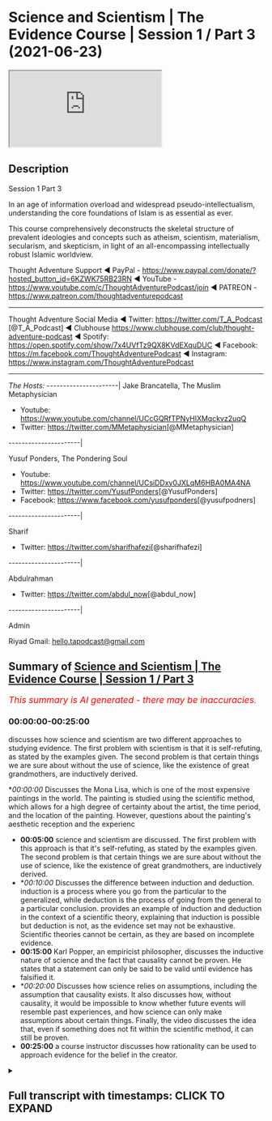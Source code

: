 # Science and Scientism | The Evidence Course | Session 1 / Part 3 (2021-06-23)

<iframe loading='lazy' allow='autoplay' src='https://www.youtube.com/embed/twjPt1cOHKE'></iframe>

## Description

Session 1 Part 3

In an age of information overload and widespread pseudo-intellectualism, understanding the core foundations of Islam is as essential as ever. 

This course comprehensively deconstructs the skeletal structure of prevalent ideologies and concepts such as atheism, scientism, materialism, secularism, and skepticism, in light of an all-encompassing intellectually robust Islamic worldview.

Thought Adventure Support
◄ PayPal - https://www.paypal.com/donate/?hosted_button_id=6KZWK75RB23RN 
◄ YouTube - https://www.youtube.com/c/ThoughtAdventurePodcast/join
◄ PATREON - https://www.patreon.com/thoughtadventurepodcast
____________________________________________________________________

Thought Adventure Social Media
◄ Twitter: https://twitter.com/T_A_Podcast​​ [@T_A_Podcast]
◄ Clubhouse https://www.clubhouse.com/club/thought-adventure-podcast
◄ Spotify: https://open.spotify.com/show/7x4UVfTz9QX8KVdEXquDUC
◄ Facebook: https://m.facebook.com/ThoughtAdventurePodcast
◄ Instagram: https://www.instagram.com/ThoughtAdventurePodcast​

----------------------------------------------------------------

*The Hosts:*
----------------------|
Jake Brancatella, The Muslim Metaphysician

- Youtube: https://www.youtube.com/channel/UCcGQRfTPNyHlXMqckvz2uqQ
- Twitter:  https://twitter.com/MMetaphysician​​ [@MMetaphysician]

----------------------|

Yusuf Ponders, The Pondering Soul

- Youtube: https://www.youtube.com/channel/UCsiDDxy0JXLqM6HBA0MA4NA
- Twitter: https://twitter.com/YusufPonders​​ [@YusufPonders]
- Facebook: https://www.facebook.com/yusufponders​ [@yusufpodners]

----------------------|

Sharif

- Twitter: https://twitter.com/sharifhafezi​​ [@sharifhafezi]

----------------------|

Abdulrahman

- Twitter: https://twitter.com/abdul_now​ [@abdul_now]

----------------------|

Admin

Riyad 
Gmail: hello.tapodcast@gmail.com

## Summary of [Science and Scientism | The Evidence Course | Session 1 / Part 3](https://www.youtube.com/watch?v=twjPt1cOHKE)


*<span style="color:red; font-size:125%">This summary is AI generated - there may be inaccuracies</span>. [](/)*

### <a onclick="modifyYTiframeseektime('0')">00:00:00-00:25:00</a>

 discusses how science and scientism are two different approaches to studying evidence. The first problem with scientism is that it is self-refuting, as stated by the examples given. The second problem is that certain things we are sure about without the use of science, like the existence of great grandmothers, are inductively derived.

**<a onclick="modifyYTiframeseektime('0')">00:00:00</a>* Discusses the Mona Lisa, which is one of the most expensive paintings in the world. The painting is studied using the scientific method, which allows for a high degree of certainty about the artist, the time period, and the location of the painting. However, questions about the painting's aesthetic reception and the experienc
* **<a onclick="modifyYTiframeseektime('300')">00:05:00</a>**  science and scientism are discussed. The first problem with this approach is that it's self-refuting, as stated by the examples given. The second problem is that certain things we are sure about without the use of science, like the existence of great grandmothers, are inductively derived.
* **<a onclick="modifyYTiframeseektime('600')">00:10:00</a>* Discusses the difference between induction and deduction. induction is a process where you go from the particular to the generalized, while deduction is the process of going from the general to a particular conclusion.  provides an example of induction and deduction in the context of a scientific theory, explaining that induction is possible but deduction is not, as the evidence set may not be exhaustive. Scientific theories cannot be certain, as they are based on incomplete evidence.
* **<a onclick="modifyYTiframeseektime('900')">00:15:00</a>** Karl Popper, an empiricist philosopher, discusses the inductive nature of science and the fact that causality cannot be proven. He states that a statement can only be said to be valid until evidence has falsified it.
* **<a onclick="modifyYTiframeseektime('1200')">00:20:00</a>* Discusses how science relies on assumptions, including the assumption that causality exists. It also discusses how, without causality, it would be impossible to know whether future events will resemble past experiences, and how science can only make assumptions about certain things. Finally, the video discusses the idea that, even if something does not fit within the scientific method, it can still be proven.
* **<a onclick="modifyYTiframeseektime('1500')">00:25:00</a>**  a course instructor discusses how rationality can be used to approach evidence for the belief in the creator.

<details><summary><h2>Full transcript with timestamps: CLICK TO EXPAND</h2></summary>

<a onclick="modifyYTiframeseektime('15')">0:00:15</a> have a think about the famous painting  
<a onclick="modifyYTiframeseektime('17')">0:00:17</a> called mona lisa  
<a onclick="modifyYTiframeseektime('18')">0:00:18</a> and it's known throughout the world it's  
<a onclick="modifyYTiframeseektime('20')">0:00:20</a> one of the most if not the  
<a onclick="modifyYTiframeseektime('22')">0:00:22</a> most expensive painting in the world  
<a onclick="modifyYTiframeseektime('25')">0:00:25</a> now let's approach our understanding of  
<a onclick="modifyYTiframeseektime('28')">0:00:28</a> this painting of the mona lisa  
<a onclick="modifyYTiframeseektime('30')">0:00:30</a> through using the scientific method what  
<a onclick="modifyYTiframeseektime('34')">0:00:34</a> conclusions are we going to come to  
<a onclick="modifyYTiframeseektime('35')">0:00:35</a> using the scientific method well as we  
<a onclick="modifyYTiframeseektime('38')">0:00:38</a> mentioned the scientific method  
<a onclick="modifyYTiframeseektime('40')">0:00:40</a> is really good at understanding the  
<a onclick="modifyYTiframeseektime('42')">0:00:42</a> observable detestable and the repeatable  
<a onclick="modifyYTiframeseektime('45')">0:00:45</a> so we can work out maybe what type of  
<a onclick="modifyYTiframeseektime('48')">0:00:48</a> colors were used  
<a onclick="modifyYTiframeseektime('49')">0:00:49</a> what was the composition of the paints  
<a onclick="modifyYTiframeseektime('51')">0:00:51</a> what was the composition of the material  
<a onclick="modifyYTiframeseektime('53')">0:00:53</a> that was used for the canvas  
<a onclick="modifyYTiframeseektime('55')">0:00:55</a> or even the frame these are things  
<a onclick="modifyYTiframeseektime('57')">0:00:57</a> within our direct  
<a onclick="modifyYTiframeseektime('59')">0:00:59</a> observation within the experimental  
<a onclick="modifyYTiframeseektime('61')">0:01:01</a> field  
<a onclick="modifyYTiframeseektime('62')">0:01:02</a> but we have to ask ourselves the  
<a onclick="modifyYTiframeseektime('64')">0:01:04</a> question what's outside  
<a onclick="modifyYTiframeseektime('66')">0:01:06</a> of the scientific method what's outside  
<a onclick="modifyYTiframeseektime('68')">0:01:08</a> of the experimental field  
<a onclick="modifyYTiframeseektime('70')">0:01:10</a> and therefore the empirical approach the  
<a onclick="modifyYTiframeseektime('73')">0:01:13</a> obvious question  
<a onclick="modifyYTiframeseektime('75')">0:01:15</a> is the painter science although  
<a onclick="modifyYTiframeseektime('78')">0:01:18</a> incredibly useful  
<a onclick="modifyYTiframeseektime('80')">0:01:20</a> when it comes to those things which are  
<a onclick="modifyYTiframeseektime('81')">0:01:21</a> directly sensible and testable and  
<a onclick="modifyYTiframeseektime('83')">0:01:23</a> repeatable  
<a onclick="modifyYTiframeseektime('85')">0:01:25</a> cannot be used to determine matters  
<a onclick="modifyYTiframeseektime('87')">0:01:27</a> which are outside of its scope  
<a onclick="modifyYTiframeseektime('90')">0:01:30</a> and the directly observable and the  
<a onclick="modifyYTiframeseektime('92')">0:01:32</a> directly sensible  
<a onclick="modifyYTiframeseektime('94')">0:01:34</a> does that mean that because we can't  
<a onclick="modifyYTiframeseektime('96')">0:01:36</a> prove it for a scientific approach  
<a onclick="modifyYTiframeseektime('99')">0:01:39</a> that the painter does not exist  
<a onclick="modifyYTiframeseektime('102')">0:01:42</a> obviously the painter exists in fact we  
<a onclick="modifyYTiframeseektime('104')">0:01:44</a> know  
<a onclick="modifyYTiframeseektime('105')">0:01:45</a> who that painter is of the mona lisa  
<a onclick="modifyYTiframeseektime('107')">0:01:47</a> it's leonardo da vinci  
<a onclick="modifyYTiframeseektime('109')">0:01:49</a> at the beginning of the 16th century in  
<a onclick="modifyYTiframeseektime('111')">0:01:51</a> fact  
<a onclick="modifyYTiframeseektime('112')">0:01:52</a> all of this we know with a high degree  
<a onclick="modifyYTiframeseektime('115')">0:01:55</a> of certainty i  
<a onclick="modifyYTiframeseektime('116')">0:01:56</a> who the person was and roughly or quite  
<a onclick="modifyYTiframeseektime('119')">0:01:59</a> you know confidently  
<a onclick="modifyYTiframeseektime('120')">0:02:00</a> when it was which period of time at  
<a onclick="modifyYTiframeseektime('123')">0:02:03</a> least which century it took place  
<a onclick="modifyYTiframeseektime('125')">0:02:05</a> and all of these answers that we can  
<a onclick="modifyYTiframeseektime('127')">0:02:07</a> understand with a high degree of  
<a onclick="modifyYTiframeseektime('129')">0:02:09</a> certainty  
<a onclick="modifyYTiframeseektime('130')">0:02:10</a> comes outside of experimentation and the  
<a onclick="modifyYTiframeseektime('132')">0:02:12</a> scientific method  
<a onclick="modifyYTiframeseektime('135')">0:02:15</a> similarly when we look at the painting  
<a onclick="modifyYTiframeseektime('138')">0:02:18</a> and maybe some people might say it's  
<a onclick="modifyYTiframeseektime('139')">0:02:19</a> beautiful  
<a onclick="modifyYTiframeseektime('140')">0:02:20</a> exquisite other people might say oh it's  
<a onclick="modifyYTiframeseektime('142')">0:02:22</a> ugly i  
<a onclick="modifyYTiframeseektime('143')">0:02:23</a> what is our aesthetic reception for this  
<a onclick="modifyYTiframeseektime('146')">0:02:26</a> particular painting  
<a onclick="modifyYTiframeseektime('148')">0:02:28</a> does it move us to emotion and what type  
<a onclick="modifyYTiframeseektime('151')">0:02:31</a> of emotion  
<a onclick="modifyYTiframeseektime('152')">0:02:32</a> these questions again are outside of  
<a onclick="modifyYTiframeseektime('156')">0:02:36</a> science yeah it doesn't mean that we  
<a onclick="modifyYTiframeseektime('158')">0:02:38</a> don't have  
<a onclick="modifyYTiframeseektime('159')">0:02:39</a> emotions that we don't have an  
<a onclick="modifyYTiframeseektime('161')">0:02:41</a> appreciation of what we think is  
<a onclick="modifyYTiframeseektime('162')">0:02:42</a> beautiful or what we think is  
<a onclick="modifyYTiframeseektime('164')">0:02:44</a> ugly and that's you know and some people  
<a onclick="modifyYTiframeseektime('167')">0:02:47</a> might say well  
<a onclick="modifyYTiframeseektime('168')">0:02:48</a> maybe we can through science maybe we  
<a onclick="modifyYTiframeseektime('171')">0:02:51</a> can  
<a onclick="modifyYTiframeseektime('172')">0:02:52</a> you know look at a brain scan and look  
<a onclick="modifyYTiframeseektime('174')">0:02:54</a> at regions of the brain that are being  
<a onclick="modifyYTiframeseektime('175')">0:02:55</a> highlighted  
<a onclick="modifyYTiframeseektime('176')">0:02:56</a> but just simply highlighting regions of  
<a onclick="modifyYTiframeseektime('179')">0:02:59</a> the brain  
<a onclick="modifyYTiframeseektime('180')">0:03:00</a> doesn't say what type of emotions all  
<a onclick="modifyYTiframeseektime('183')">0:03:03</a> more importantly the experience of that  
<a onclick="modifyYTiframeseektime('186')">0:03:06</a> emotions  
<a onclick="modifyYTiframeseektime('187')">0:03:07</a> because the experience of emotions is  
<a onclick="modifyYTiframeseektime('189')">0:03:09</a> very personal  
<a onclick="modifyYTiframeseektime('190')">0:03:10</a> to each individual and this comes to  
<a onclick="modifyYTiframeseektime('192')">0:03:12</a> another question  
<a onclick="modifyYTiframeseektime('194')">0:03:14</a> with regards to consciousness how do you  
<a onclick="modifyYTiframeseektime('196')">0:03:16</a> know  
<a onclick="modifyYTiframeseektime('197')">0:03:17</a> that i am a conscious being do you know  
<a onclick="modifyYTiframeseektime('200')">0:03:20</a> it  
<a onclick="modifyYTiframeseektime('201')">0:03:21</a> by simply studying the science of my  
<a onclick="modifyYTiframeseektime('203')">0:03:23</a> brain activity  
<a onclick="modifyYTiframeseektime('205')">0:03:25</a> if you haven't studied my brain activity  
<a onclick="modifyYTiframeseektime('207')">0:03:27</a> does that mean  
<a onclick="modifyYTiframeseektime('208')">0:03:28</a> that you are unsure whether i'm a  
<a onclick="modifyYTiframeseektime('210')">0:03:30</a> conscious being or not  
<a onclick="modifyYTiframeseektime('213')">0:03:33</a> in fact some people might say okay not  
<a onclick="modifyYTiframeseektime('214')">0:03:34</a> only can we do brain scans  
<a onclick="modifyYTiframeseektime('217')">0:03:37</a> but also we can look at action  
<a onclick="modifyYTiframeseektime('218')">0:03:38</a> potentials of neurons these are  
<a onclick="modifyYTiframeseektime('220')">0:03:40</a> electrical signals that travel across  
<a onclick="modifyYTiframeseektime('222')">0:03:42</a> the neurons of the brain  
<a onclick="modifyYTiframeseektime('224')">0:03:44</a> or that we can you know understand  
<a onclick="modifyYTiframeseektime('228')">0:03:48</a> and test what type of chemicals are  
<a onclick="modifyYTiframeseektime('230')">0:03:50</a> being released at the presynaptic neuro  
<a onclick="modifyYTiframeseektime('232')">0:03:52</a> known as trans neurotransmitters  
<a onclick="modifyYTiframeseektime('236')">0:03:56</a> yet none of this explains what it means  
<a onclick="modifyYTiframeseektime('238')">0:03:58</a> to be me  
<a onclick="modifyYTiframeseektime('240')">0:04:00</a> what it means to experience something  
<a onclick="modifyYTiframeseektime('242')">0:04:02</a> whether that's a painting  
<a onclick="modifyYTiframeseektime('244')">0:04:04</a> whether that's poetry or something else  
<a onclick="modifyYTiframeseektime('247')">0:04:07</a> i  
<a onclick="modifyYTiframeseektime('247')">0:04:07</a> what it feels to be consciously aware  
<a onclick="modifyYTiframeseektime('251')">0:04:11</a> many scientists and philosophers are  
<a onclick="modifyYTiframeseektime('254')">0:04:14</a> aware of this problem of consciousness  
<a onclick="modifyYTiframeseektime('256')">0:04:16</a> even just how to define what the term  
<a onclick="modifyYTiframeseektime('259')">0:04:19</a> consciousness is  
<a onclick="modifyYTiframeseektime('260')">0:04:20</a> from a purely materialistic explanation  
<a onclick="modifyYTiframeseektime('263')">0:04:23</a> this is why they call it  
<a onclick="modifyYTiframeseektime('264')">0:04:24</a> the hard problem of science  
<a onclick="modifyYTiframeseektime('266')">0:04:26</a> consciousness being the hard problem of  
<a onclick="modifyYTiframeseektime('268')">0:04:28</a> science  
<a onclick="modifyYTiframeseektime('269')">0:04:29</a> and some might say well you know in the  
<a onclick="modifyYTiframeseektime('271')">0:04:31</a> future  
<a onclick="modifyYTiframeseektime('272')">0:04:32</a> we will work it out we will be able to  
<a onclick="modifyYTiframeseektime('274')">0:04:34</a> define  
<a onclick="modifyYTiframeseektime('276')">0:04:36</a> through the use of empiricism and  
<a onclick="modifyYTiframeseektime('278')">0:04:38</a> science that consciousness exists  
<a onclick="modifyYTiframeseektime('282')">0:04:42</a> that will be able to determine that a  
<a onclick="modifyYTiframeseektime('284')">0:04:44</a> person is conscious  
<a onclick="modifyYTiframeseektime('285')">0:04:45</a> or not you know in terms of and what it  
<a onclick="modifyYTiframeseektime('288')">0:04:48</a> means to be conscious for that  
<a onclick="modifyYTiframeseektime('289')">0:04:49</a> individual  
<a onclick="modifyYTiframeseektime('291')">0:04:51</a> but even if they say in the future we'll  
<a onclick="modifyYTiframeseektime('293')">0:04:53</a> be able to determine this  
<a onclick="modifyYTiframeseektime('295')">0:04:55</a> it doesn't deny the fact that we can be  
<a onclick="modifyYTiframeseektime('298')">0:04:58</a> sure to now and understand and  
<a onclick="modifyYTiframeseektime('300')">0:05:00</a> comprehend now  
<a onclick="modifyYTiframeseektime('301')">0:05:01</a> that a person is conscious or not  
<a onclick="modifyYTiframeseektime('303')">0:05:03</a> hopefully you're still conscious  
<a onclick="modifyYTiframeseektime('305')">0:05:05</a> uh watching these videos so  
<a onclick="modifyYTiframeseektime('309')">0:05:09</a> whether we look at the painting example  
<a onclick="modifyYTiframeseektime('311')">0:05:11</a> whether we look at the consciousness  
<a onclick="modifyYTiframeseektime('313')">0:05:13</a> example  
<a onclick="modifyYTiframeseektime('314')">0:05:14</a> these are two relatively simple examples  
<a onclick="modifyYTiframeseektime('317')">0:05:17</a> that demonstrated the limited  
<a onclick="modifyYTiframeseektime('318')">0:05:18</a> applicability of science  
<a onclick="modifyYTiframeseektime('321')">0:05:21</a> that is not to say that science isn't a  
<a onclick="modifyYTiframeseektime('323')">0:05:23</a> useful tool  
<a onclick="modifyYTiframeseektime('324')">0:05:24</a> and like i said you know it's been very  
<a onclick="modifyYTiframeseektime('326')">0:05:26</a> useful it's helped us develop medicine  
<a onclick="modifyYTiframeseektime('329')">0:05:29</a> surgery space travel telecommunications  
<a onclick="modifyYTiframeseektime('332')">0:05:32</a> but rather and also it was utilized by  
<a onclick="modifyYTiframeseektime('335')">0:05:35</a> the muslims of the past as well  
<a onclick="modifyYTiframeseektime('336')">0:05:36</a> famous muslim scientists including  
<a onclick="modifyYTiframeseektime('339')">0:05:39</a> people who say  
<a onclick="modifyYTiframeseektime('340')">0:05:40</a> that ibn haitham the famous muslim  
<a onclick="modifyYTiframeseektime('342')">0:05:42</a> scientists of the past  
<a onclick="modifyYTiframeseektime('344')">0:05:44</a> helped create in part or help formulate  
<a onclick="modifyYTiframeseektime('347')">0:05:47</a> in part the scientific method but the  
<a onclick="modifyYTiframeseektime('350')">0:05:50</a> problem  
<a onclick="modifyYTiframeseektime('351')">0:05:51</a> now is not the fact that people are  
<a onclick="modifyYTiframeseektime('353')">0:05:53</a> using science  
<a onclick="modifyYTiframeseektime('354')">0:05:54</a> it's the fact that they approach all  
<a onclick="modifyYTiframeseektime('357')">0:05:57</a> questions with the use of science  
<a onclick="modifyYTiframeseektime('359')">0:05:59</a> and claim that anything that's not  
<a onclick="modifyYTiframeseektime('361')">0:06:01</a> scientific  
<a onclick="modifyYTiframeseektime('363')">0:06:03</a> and empirically verifiable is therefore  
<a onclick="modifyYTiframeseektime('366')">0:06:06</a> unprovable untestable or  
<a onclick="modifyYTiframeseektime('370')">0:06:10</a> doesn't exist and this is what we call  
<a onclick="modifyYTiframeseektime('373')">0:06:13</a> scientism  
<a onclick="modifyYTiframeseektime('375')">0:06:15</a> in one definition it's described as  
<a onclick="modifyYTiframeseektime('378')">0:06:18</a> totalizing the view of science  
<a onclick="modifyYTiframeseektime('380')">0:06:20</a> as if it were capable of describing all  
<a onclick="modifyYTiframeseektime('382')">0:06:22</a> reality  
<a onclick="modifyYTiframeseektime('383')">0:06:23</a> and knowledge or as if it were the only  
<a onclick="modifyYTiframeseektime('386')">0:06:26</a> true way  
<a onclick="modifyYTiframeseektime('387')">0:06:27</a> to acquire knowledge about reality and  
<a onclick="modifyYTiframeseektime('389')">0:06:29</a> the nature of things  
<a onclick="modifyYTiframeseektime('391')">0:06:31</a> so statements like science is the only  
<a onclick="modifyYTiframeseektime('393')">0:06:33</a> way to know truth  
<a onclick="modifyYTiframeseektime('395')">0:06:35</a> or science will answer all questions  
<a onclick="modifyYTiframeseektime('398')">0:06:38</a> these statements  
<a onclick="modifyYTiframeseektime('399')">0:06:39</a> are actually non-scientific statements  
<a onclick="modifyYTiframeseektime('403')">0:06:43</a> i want you to follow this point when a  
<a onclick="modifyYTiframeseektime('405')">0:06:45</a> person turns around and says  
<a onclick="modifyYTiframeseektime('407')">0:06:47</a> all answers or all ideas are derived  
<a onclick="modifyYTiframeseektime('410')">0:06:50</a> from science all science will answer all  
<a onclick="modifyYTiframeseektime('412')">0:06:52</a> questions  
<a onclick="modifyYTiframeseektime('413')">0:06:53</a> is that a testifiable scientific  
<a onclick="modifyYTiframeseektime('417')">0:06:57</a> you know statement so are they using  
<a onclick="modifyYTiframeseektime('419')">0:06:59</a> science to justify science  
<a onclick="modifyYTiframeseektime('421')">0:07:01</a> if they are then it's a circular  
<a onclick="modifyYTiframeseektime('423')">0:07:03</a> argument what we term tautology  
<a onclick="modifyYTiframeseektime('426')">0:07:06</a> so these are non-scientific statements  
<a onclick="modifyYTiframeseektime('429')">0:07:09</a> they are better known as  
<a onclick="modifyYTiframeseektime('430')">0:07:10</a> metaphysical statements statements that  
<a onclick="modifyYTiframeseektime('433')">0:07:13</a> are accepted or assumed  
<a onclick="modifyYTiframeseektime('435')">0:07:15</a> to be true so in essence  
<a onclick="modifyYTiframeseektime('438')">0:07:18</a> when a person says that only science can  
<a onclick="modifyYTiframeseektime('441')">0:07:21</a> answer all questions  
<a onclick="modifyYTiframeseektime('443')">0:07:23</a> that's actually a self-refuting argument  
<a onclick="modifyYTiframeseektime('446')">0:07:26</a> yeah and that's the first problem with  
<a onclick="modifyYTiframeseektime('448')">0:07:28</a> this approach with  
<a onclick="modifyYTiframeseektime('448')">0:07:28</a> scientism the second problem as we've  
<a onclick="modifyYTiframeseektime('451')">0:07:31</a> described in the examples above  
<a onclick="modifyYTiframeseektime('454')">0:07:34</a> is that we know certain things and and  
<a onclick="modifyYTiframeseektime('457')">0:07:37</a> are very sure about these things  
<a onclick="modifyYTiframeseektime('459')">0:07:39</a> but without the scientific method like  
<a onclick="modifyYTiframeseektime('462')">0:07:42</a> for example  
<a onclick="modifyYTiframeseektime('463')">0:07:43</a> you know if i was to ask the question do  
<a onclick="modifyYTiframeseektime('465')">0:07:45</a> you believe that your great  
<a onclick="modifyYTiframeseektime('467')">0:07:47</a> great great great great great great  
<a onclick="modifyYTiframeseektime('470')">0:07:50</a> grandmother  
<a onclick="modifyYTiframeseektime('471')">0:07:51</a> existed everybody will say yes  
<a onclick="modifyYTiframeseektime('474')">0:07:54</a> irrespective of whether we knew who that  
<a onclick="modifyYTiframeseektime('476')">0:07:56</a> great great great great  
<a onclick="modifyYTiframeseektime('478')">0:07:58</a> great grandmother was irrespective if we  
<a onclick="modifyYTiframeseektime('481')">0:08:01</a> had a number of people claiming to be or  
<a onclick="modifyYTiframeseektime('483')">0:08:03</a> potentially could be our great great  
<a onclick="modifyYTiframeseektime('485')">0:08:05</a> great great grandmother  
<a onclick="modifyYTiframeseektime('487')">0:08:07</a> irrespective whether we even you know  
<a onclick="modifyYTiframeseektime('489')">0:08:09</a> have a grave to test  
<a onclick="modifyYTiframeseektime('490')">0:08:10</a> the dna in order to determine this so  
<a onclick="modifyYTiframeseektime('493')">0:08:13</a> irrespective of any scientific arguments  
<a onclick="modifyYTiframeseektime('495')">0:08:15</a> to justify this  
<a onclick="modifyYTiframeseektime('496')">0:08:16</a> great great great great great  
<a onclick="modifyYTiframeseektime('498')">0:08:18</a> grandmother existence  
<a onclick="modifyYTiframeseektime('500')">0:08:20</a> we know we had one so again it proves  
<a onclick="modifyYTiframeseektime('503')">0:08:23</a> this point which is that  
<a onclick="modifyYTiframeseektime('504')">0:08:24</a> there are certain things we are 100 sure  
<a onclick="modifyYTiframeseektime('507')">0:08:27</a> about without the use of science  
<a onclick="modifyYTiframeseektime('511')">0:08:31</a> furthermore the scientific method in the  
<a onclick="modifyYTiframeseektime('513')">0:08:33</a> vast majority of cases  
<a onclick="modifyYTiframeseektime('515')">0:08:35</a> leads to what we term inductive  
<a onclick="modifyYTiframeseektime('517')">0:08:37</a> conclusions  
<a onclick="modifyYTiframeseektime('518')">0:08:38</a> and i think we need to explain what  
<a onclick="modifyYTiframeseektime('520')">0:08:40</a> induction means here  
<a onclick="modifyYTiframeseektime('522')">0:08:42</a> but just before i do i believe it's also  
<a onclick="modifyYTiframeseektime('524')">0:08:44</a> important to explain  
<a onclick="modifyYTiframeseektime('526')">0:08:46</a> and gain a bit more crystal  
<a onclick="modifyYTiframeseektime('527')">0:08:47</a> understanding of what exactly we mean by  
<a onclick="modifyYTiframeseektime('530')">0:08:50</a> the scientific method  
<a onclick="modifyYTiframeseektime('532')">0:08:52</a> now if we cast our minds back to when  
<a onclick="modifyYTiframeseektime('534')">0:08:54</a> we're at school  
<a onclick="modifyYTiframeseektime('535')">0:08:55</a> or maybe those people do science at  
<a onclick="modifyYTiframeseektime('537')">0:08:57</a> university  
<a onclick="modifyYTiframeseektime('539')">0:08:59</a> and we were asked to write up a  
<a onclick="modifyYTiframeseektime('541')">0:09:01</a> scientific experiment  
<a onclick="modifyYTiframeseektime('543')">0:09:03</a> then there was a very specific way in  
<a onclick="modifyYTiframeseektime('546')">0:09:06</a> how this scientific experiment had to be  
<a onclick="modifyYTiframeseektime('548')">0:09:08</a> written up  
<a onclick="modifyYTiframeseektime('549')">0:09:09</a> and this is called the scientific method  
<a onclick="modifyYTiframeseektime('552')">0:09:12</a> and that is  
<a onclick="modifyYTiframeseektime('553')">0:09:13</a> you would have an aim you would have a  
<a onclick="modifyYTiframeseektime('555')">0:09:15</a> method  
<a onclick="modifyYTiframeseektime('556')">0:09:16</a> you would have results and you'd also  
<a onclick="modifyYTiframeseektime('559')">0:09:19</a> have a conclusion  
<a onclick="modifyYTiframeseektime('561')">0:09:21</a> so what was the aim the aim identified  
<a onclick="modifyYTiframeseektime('563')">0:09:23</a> the purpose of the experiment  
<a onclick="modifyYTiframeseektime('566')">0:09:26</a> what you wanted to find out the aim also  
<a onclick="modifyYTiframeseektime('569')">0:09:29</a> may have included a hypothesis  
<a onclick="modifyYTiframeseektime('571')">0:09:31</a> you know what you may see and also the  
<a onclick="modifyYTiframeseektime('574')">0:09:34</a> aim defined for  
<a onclick="modifyYTiframeseektime('576')">0:09:36</a> us what variables we were looking to  
<a onclick="modifyYTiframeseektime('578')">0:09:38</a> test  
<a onclick="modifyYTiframeseektime('579')">0:09:39</a> the method the method was explaining  
<a onclick="modifyYTiframeseektime('582')">0:09:42</a> how we isolated the various variables  
<a onclick="modifyYTiframeseektime('586')">0:09:46</a> and what conditions and causes we  
<a onclick="modifyYTiframeseektime('588')">0:09:48</a> subjected them to  
<a onclick="modifyYTiframeseektime('590')">0:09:50</a> or we observed them in what types of  
<a onclick="modifyYTiframeseektime('592')">0:09:52</a> conditions  
<a onclick="modifyYTiframeseektime('593')">0:09:53</a> the results was the data we obtained  
<a onclick="modifyYTiframeseektime('596')">0:09:56</a> from this experiment  
<a onclick="modifyYTiframeseektime('597')">0:09:57</a> yeah or these observations and the  
<a onclick="modifyYTiframeseektime('600')">0:10:00</a> conclusion  
<a onclick="modifyYTiframeseektime('601')">0:10:01</a> was an understanding of what that  
<a onclick="modifyYTiframeseektime('603')">0:10:03</a> relationship was between our observation  
<a onclick="modifyYTiframeseektime('606')">0:10:06</a> and the results and whether this  
<a onclick="modifyYTiframeseektime('608')">0:10:08</a> confirmed our hypothesis  
<a onclick="modifyYTiframeseektime('611')">0:10:11</a> or denied our hypothesis now it sounds a  
<a onclick="modifyYTiframeseektime('614')">0:10:14</a> bit complicated but let me break it down  
<a onclick="modifyYTiframeseektime('615')">0:10:15</a> even further  
<a onclick="modifyYTiframeseektime('616')">0:10:16</a> imagine if we were to do an experiment  
<a onclick="modifyYTiframeseektime('618')">0:10:18</a> and talk about maybe the boiling point  
<a onclick="modifyYTiframeseektime('620')">0:10:20</a> of water  
<a onclick="modifyYTiframeseektime('620')">0:10:20</a> very simple experiment we all know what  
<a onclick="modifyYTiframeseektime('622')">0:10:22</a> the boiling point of water is but let's  
<a onclick="modifyYTiframeseektime('623')">0:10:23</a> say  
<a onclick="modifyYTiframeseektime('624')">0:10:24</a> we wanted to prove this point so we  
<a onclick="modifyYTiframeseektime('627')">0:10:27</a> would  
<a onclick="modifyYTiframeseektime('627')">0:10:27</a> define you know in our aim that we want  
<a onclick="modifyYTiframeseektime('630')">0:10:30</a> to look at the boiling point of water  
<a onclick="modifyYTiframeseektime('632')">0:10:32</a> we would define in our method the method  
<a onclick="modifyYTiframeseektime('634')">0:10:34</a> of  
<a onclick="modifyYTiframeseektime('635')">0:10:35</a> achieving this so we'd say we'll take  
<a onclick="modifyYTiframeseektime('638')">0:10:38</a> pure water  
<a onclick="modifyYTiframeseektime('639')">0:10:39</a> at room conditions at one atmosphere  
<a onclick="modifyYTiframeseektime('642')">0:10:42</a> we will subject it to heat using maybe a  
<a onclick="modifyYTiframeseektime('645')">0:10:45</a> bunsen burner  
<a onclick="modifyYTiframeseektime('646')">0:10:46</a> and we'll record the temperature with a  
<a onclick="modifyYTiframeseektime('648')">0:10:48</a> thermometer  
<a onclick="modifyYTiframeseektime('649')">0:10:49</a> and then we would record and we would do  
<a onclick="modifyYTiframeseektime('652')">0:10:52</a> this experiment where we  
<a onclick="modifyYTiframeseektime('654')">0:10:54</a> heated the water up and record that it  
<a onclick="modifyYTiframeseektime('657')">0:10:57</a> boiled at 100 degrees celsius  
<a onclick="modifyYTiframeseektime('659')">0:10:59</a> we would then test it and repeat it so  
<a onclick="modifyYTiframeseektime('661')">0:11:01</a> we would repeat this process  
<a onclick="modifyYTiframeseektime('663')">0:11:03</a> in order to get maybe further  
<a onclick="modifyYTiframeseektime('665')">0:11:05</a> confirmations that could have been  
<a onclick="modifyYTiframeseektime('666')">0:11:06</a> a uh you know an  
<a onclick="modifyYTiframeseektime('670')">0:11:10</a> incorrect or an abnormal reading so we  
<a onclick="modifyYTiframeseektime('672')">0:11:12</a> want to test it so we test it again  
<a onclick="modifyYTiframeseektime('674')">0:11:14</a> and maybe after the fifth time we find  
<a onclick="modifyYTiframeseektime('677')">0:11:17</a> that water balls at 100 degrees celsius  
<a onclick="modifyYTiframeseektime('679')">0:11:19</a> we can say okay in our conclusions  
<a onclick="modifyYTiframeseektime('682')">0:11:22</a> we can say that when we subjected water  
<a onclick="modifyYTiframeseektime('686')">0:11:26</a> to heat we found that it boiled at 100  
<a onclick="modifyYTiframeseektime('689')">0:11:29</a> degrees celsius this is our conclusion  
<a onclick="modifyYTiframeseektime('692')">0:11:32</a> now that conclusion  
<a onclick="modifyYTiframeseektime('695')">0:11:35</a> on the issue of water is what we call  
<a onclick="modifyYTiframeseektime('698')">0:11:38</a> an induced conclusion or inductive  
<a onclick="modifyYTiframeseektime('701')">0:11:41</a> process or inductive conclusion  
<a onclick="modifyYTiframeseektime('703')">0:11:43</a> so let us explain what do we mean by  
<a onclick="modifyYTiframeseektime('705')">0:11:45</a> induction and the opposite of that or  
<a onclick="modifyYTiframeseektime('707')">0:11:47</a> the  
<a onclick="modifyYTiframeseektime('708')">0:11:48</a> the other aspect of that is called  
<a onclick="modifyYTiframeseektime('710')">0:11:50</a> deduction  
<a onclick="modifyYTiframeseektime('711')">0:11:51</a> so induction is understood where you go  
<a onclick="modifyYTiframeseektime('714')">0:11:54</a> from the particular  
<a onclick="modifyYTiframeseektime('716')">0:11:56</a> to the generalized give you a very  
<a onclick="modifyYTiframeseektime('719')">0:11:59</a> famous example example that's always  
<a onclick="modifyYTiframeseektime('720')">0:12:00</a> found in all different books  
<a onclick="modifyYTiframeseektime('722')">0:12:02</a> where it talks about induction is the  
<a onclick="modifyYTiframeseektime('724')">0:12:04</a> example of  
<a onclick="modifyYTiframeseektime('725')">0:12:05</a> swans what color of swans  
<a onclick="modifyYTiframeseektime('728')">0:12:08</a> so maybe you go out and you'll see once  
<a onclick="modifyYTiframeseektime('730')">0:12:10</a> one  
<a onclick="modifyYTiframeseektime('731')">0:12:11</a> two swans three swans 999 swans and all  
<a onclick="modifyYTiframeseektime('736')">0:12:16</a> of them  
<a onclick="modifyYTiframeseektime('737')">0:12:17</a> 999 were all white so you took  
<a onclick="modifyYTiframeseektime('740')">0:12:20</a> particular  
<a onclick="modifyYTiframeseektime('741')">0:12:21</a> observations and then you said as your  
<a onclick="modifyYTiframeseektime('744')">0:12:24</a> conclusion  
<a onclick="modifyYTiframeseektime('745')">0:12:25</a> all swans are white so going from the  
<a onclick="modifyYTiframeseektime('748')">0:12:28</a> particular to the generalized  
<a onclick="modifyYTiframeseektime('751')">0:12:31</a> but what about the one thousandths one  
<a onclick="modifyYTiframeseektime('755')">0:12:35</a> yeah maybe you come across later on your  
<a onclick="modifyYTiframeseektime('756')">0:12:36</a> on a you know another swan a thousand  
<a onclick="modifyYTiframeseektime('759')">0:12:39</a> swan  
<a onclick="modifyYTiframeseektime('759')">0:12:39</a> and you find it's black so what you find  
<a onclick="modifyYTiframeseektime('763')">0:12:43</a> with the problem with induction  
<a onclick="modifyYTiframeseektime('765')">0:12:45</a> is that induction when you go from  
<a onclick="modifyYTiframeseektime('766')">0:12:46</a> particular  
<a onclick="modifyYTiframeseektime('768')">0:12:48</a> to to the general there may be some  
<a onclick="modifyYTiframeseektime('771')">0:12:51</a> evidence that you are unaware of there  
<a onclick="modifyYTiframeseektime('773')">0:12:53</a> may be some observation that you've not  
<a onclick="modifyYTiframeseektime('775')">0:12:55</a> come across  
<a onclick="modifyYTiframeseektime('776')">0:12:56</a> which therefore defeats or undermines  
<a onclick="modifyYTiframeseektime('780')">0:13:00</a> the whole of your conclusion  
<a onclick="modifyYTiframeseektime('781')">0:13:01</a> so scientific theories or even when  
<a onclick="modifyYTiframeseektime('785')">0:13:05</a> people turn around and say talk about  
<a onclick="modifyYTiframeseektime('786')">0:13:06</a> scientific facts  
<a onclick="modifyYTiframeseektime('787')">0:13:07</a> are not really facts per se they're not  
<a onclick="modifyYTiframeseektime('790')">0:13:10</a> hundred percent  
<a onclick="modifyYTiframeseektime('791')">0:13:11</a> but rather they are induced they are  
<a onclick="modifyYTiframeseektime('793')">0:13:13</a> things which are  
<a onclick="modifyYTiframeseektime('795')">0:13:15</a> uh you know based upon uh  
<a onclick="modifyYTiframeseektime('799')">0:13:19</a> may be true or valid based upon the  
<a onclick="modifyYTiframeseektime('801')">0:13:21</a> current data set  
<a onclick="modifyYTiframeseektime('802')">0:13:22</a> that you have deduction works the other  
<a onclick="modifyYTiframeseektime('805')">0:13:25</a> way around  
<a onclick="modifyYTiframeseektime('806')">0:13:26</a> deduction is when you go to from the  
<a onclick="modifyYTiframeseektime('807')">0:13:27</a> general and you come to a particular  
<a onclick="modifyYTiframeseektime('809')">0:13:29</a> conclusion  
<a onclick="modifyYTiframeseektime('810')">0:13:30</a> so again the famous example is all men  
<a onclick="modifyYTiframeseektime('813')">0:13:33</a> are mortal  
<a onclick="modifyYTiframeseektime('814')">0:13:34</a> general statement socrates is a man  
<a onclick="modifyYTiframeseektime('818')">0:13:38</a> therefore socrates is mortal so you've  
<a onclick="modifyYTiframeseektime('822')">0:13:42</a> gone from the general  
<a onclick="modifyYTiframeseektime('823')">0:13:43</a> or men immortal to a specific conclusion  
<a onclick="modifyYTiframeseektime('826')">0:13:46</a> socrates is therefore  
<a onclick="modifyYTiframeseektime('827')">0:13:47</a> mortal so this would what we call a  
<a onclick="modifyYTiframeseektime('830')">0:13:50</a> deduction  
<a onclick="modifyYTiframeseektime('832')">0:13:52</a> so with regards to the issue of the  
<a onclick="modifyYTiframeseektime('833')">0:13:53</a> water boiling  
<a onclick="modifyYTiframeseektime('835')">0:13:55</a> how do we know that the water boils at  
<a onclick="modifyYTiframeseektime('837')">0:13:57</a> 100 degrees celsius  
<a onclick="modifyYTiframeseektime('839')">0:13:59</a> as a generalized statement based upon  
<a onclick="modifyYTiframeseektime('842')">0:14:02</a> four observations  
<a onclick="modifyYTiframeseektime('843')">0:14:03</a> even if we you know say a thousand  
<a onclick="modifyYTiframeseektime('846')">0:14:06</a> observations  
<a onclick="modifyYTiframeseektime('847')">0:14:07</a> or a million observations how do we know  
<a onclick="modifyYTiframeseektime('850')">0:14:10</a> the one millionth  
<a onclick="modifyYTiframeseektime('851')">0:14:11</a> and one time when we observe water  
<a onclick="modifyYTiframeseektime('854')">0:14:14</a> actually boils different that's because  
<a onclick="modifyYTiframeseektime('857')">0:14:17</a> whenever we say a statement like all  
<a onclick="modifyYTiframeseektime('859')">0:14:19</a> water balls at 100 degrees celsius  
<a onclick="modifyYTiframeseektime('862')">0:14:22</a> what we're saying is that all water that  
<a onclick="modifyYTiframeseektime('864')">0:14:24</a> existed  
<a onclick="modifyYTiframeseektime('865')">0:14:25</a> that does exist and that will exist  
<a onclick="modifyYTiframeseektime('868')">0:14:28</a> boils 100 degrees celsius  
<a onclick="modifyYTiframeseektime('870')">0:14:30</a> but we can't make that statement and the  
<a onclick="modifyYTiframeseektime('872')">0:14:32</a> reason why we can't make that statement  
<a onclick="modifyYTiframeseektime('873')">0:14:33</a> is because we've not sensed all water  
<a onclick="modifyYTiframeseektime('875')">0:14:35</a> that has existed  
<a onclick="modifyYTiframeseektime('877')">0:14:37</a> that does exist and that will exist in  
<a onclick="modifyYTiframeseektime('880')">0:14:40</a> the future  
<a onclick="modifyYTiframeseektime('882')">0:14:42</a> therefore we've generalized this and  
<a onclick="modifyYTiframeseektime('884')">0:14:44</a> that's where one of the key problems  
<a onclick="modifyYTiframeseektime('886')">0:14:46</a> regardless of  
<a onclick="modifyYTiframeseektime('887')">0:14:47</a> science is that science cannot be or  
<a onclick="modifyYTiframeseektime('889')">0:14:49</a> cannot lead to certainty  
<a onclick="modifyYTiframeseektime('891')">0:14:51</a> by scientific theories unless you've  
<a onclick="modifyYTiframeseektime('893')">0:14:53</a> totally observed  
<a onclick="modifyYTiframeseektime('894')">0:14:54</a> the reality of the particular subject  
<a onclick="modifyYTiframeseektime('897')">0:14:57</a> matter at hand  
<a onclick="modifyYTiframeseektime('898')">0:14:58</a> so even things like the theory of  
<a onclick="modifyYTiframeseektime('900')">0:15:00</a> gravity  
<a onclick="modifyYTiframeseektime('901')">0:15:01</a> the laws of nature known as like for  
<a onclick="modifyYTiframeseektime('904')">0:15:04</a> example the laws of thermodynamics now  
<a onclick="modifyYTiframeseektime('906')">0:15:06</a> they're termed laws  
<a onclick="modifyYTiframeseektime('907')">0:15:07</a> the idea would be that they're set in  
<a onclick="modifyYTiframeseektime('909')">0:15:09</a> stone they cannot change  
<a onclick="modifyYTiframeseektime('911')">0:15:11</a> all of these things are induced  
<a onclick="modifyYTiframeseektime('915')">0:15:15</a> they're true or they're valid but based  
<a onclick="modifyYTiframeseektime('918')">0:15:18</a> upon a limited set of data even if it's  
<a onclick="modifyYTiframeseektime('921')">0:15:21</a> a million evidences or a billion  
<a onclick="modifyYTiframeseektime('923')">0:15:23</a> evidences  
<a onclick="modifyYTiframeseektime('924')">0:15:24</a> so science can never lead to 100 and as  
<a onclick="modifyYTiframeseektime('927')">0:15:27</a> a side point regards to evolution  
<a onclick="modifyYTiframeseektime('929')">0:15:29</a> it's the same thing you find people like  
<a onclick="modifyYTiframeseektime('931')">0:15:31</a> you know atheists richard dawkins others  
<a onclick="modifyYTiframeseektime('934')">0:15:34</a> who say yes evolution is an absolute  
<a onclick="modifyYTiframeseektime('937')">0:15:37</a> fact  
<a onclick="modifyYTiframeseektime('938')">0:15:38</a> it's a scientific fact but really if you  
<a onclick="modifyYTiframeseektime('940')">0:15:40</a> identify  
<a onclick="modifyYTiframeseektime('942')">0:15:42</a> what science is than the philosophy  
<a onclick="modifyYTiframeseektime('943')">0:15:43</a> behind science you realize that science  
<a onclick="modifyYTiframeseektime('946')">0:15:46</a> doesn't deal in facts and  
<a onclick="modifyYTiframeseektime('949')">0:15:49</a> this isn't something that you know isn't  
<a onclick="modifyYTiframeseektime('952')">0:15:52</a> aware from certain people either  
<a onclick="modifyYTiframeseektime('954')">0:15:54</a> philosophers of science  
<a onclick="modifyYTiframeseektime('955')">0:15:55</a> people like bertrand russell carl popper  
<a onclick="modifyYTiframeseektime('958')">0:15:58</a> yeah  
<a onclick="modifyYTiframeseektime('958')">0:15:58</a> and also the famous 18th century  
<a onclick="modifyYTiframeseektime('960')">0:16:00</a> empiricist philosopher known as david  
<a onclick="modifyYTiframeseektime('962')">0:16:02</a> hume  
<a onclick="modifyYTiframeseektime('963')">0:16:03</a> they all understood the the inductive or  
<a onclick="modifyYTiframeseektime('966')">0:16:06</a> the indefinite nature  
<a onclick="modifyYTiframeseektime('967')">0:16:07</a> of science karl popper in fact  
<a onclick="modifyYTiframeseektime('970')">0:16:10</a> he came he was an empiricist and he came  
<a onclick="modifyYTiframeseektime('973')">0:16:13</a> and he looked at this idea  
<a onclick="modifyYTiframeseektime('975')">0:16:15</a> of science not being able to establish  
<a onclick="modifyYTiframeseektime('977')">0:16:17</a> truths and he started to talk about  
<a onclick="modifyYTiframeseektime('979')">0:16:19</a> how actually science should be in the  
<a onclick="modifyYTiframeseektime('981')">0:16:21</a> busi not the not the  
<a onclick="modifyYTiframeseektime('983')">0:16:23</a> business of dealing with truths but  
<a onclick="modifyYTiframeseektime('985')">0:16:25</a> rather the business of  
<a onclick="modifyYTiframeseektime('986')">0:16:26</a> falsifying statements and that's where  
<a onclick="modifyYTiframeseektime('989')">0:16:29</a> he came up with the idea of  
<a onclick="modifyYTiframeseektime('990')">0:16:30</a> falsificationism  
<a onclick="modifyYTiframeseektime('991')">0:16:31</a> or the falsifiability he said that  
<a onclick="modifyYTiframeseektime('994')">0:16:34</a> science due to its inductive nature can  
<a onclick="modifyYTiframeseektime('996')">0:16:36</a> never be gen  
<a onclick="modifyYTiframeseektime('997')">0:16:37</a> can never make true generalized  
<a onclick="modifyYTiframeseektime('1000')">0:16:40</a> statements  
<a onclick="modifyYTiframeseektime('1001')">0:16:41</a> what we therefore can't say is that  
<a onclick="modifyYTiframeseektime('1004')">0:16:44</a> water boils at 100 degrees celsius  
<a onclick="modifyYTiframeseektime('1006')">0:16:46</a> but what we according to karl popper can  
<a onclick="modifyYTiframeseektime('1008')">0:16:48</a> say is that  
<a onclick="modifyYTiframeseektime('1010')">0:16:50</a> water boiling a hundred degrees celsius  
<a onclick="modifyYTiframeseektime('1012')">0:16:52</a> is a  
<a onclick="modifyYTiframeseektime('1013')">0:16:53</a> valid proposition a valid statement that  
<a onclick="modifyYTiframeseektime('1016')">0:16:56</a> has not  
<a onclick="modifyYTiframeseektime('1017')">0:16:57</a> yet been falsified so this is his  
<a onclick="modifyYTiframeseektime('1019')">0:16:59</a> position  
<a onclick="modifyYTiframeseektime('1020')">0:17:00</a> that a statement can't be said to be  
<a onclick="modifyYTiframeseektime('1022')">0:17:02</a> true it can only be said to be  
<a onclick="modifyYTiframeseektime('1024')">0:17:04</a> valid until evidence has falsified it  
<a onclick="modifyYTiframeseektime('1027')">0:17:07</a> and if there's no evidence that's  
<a onclick="modifyYTiframeseektime('1028')">0:17:08</a> falsified it  
<a onclick="modifyYTiframeseektime('1029')">0:17:09</a> it remains a valid statement so we can  
<a onclick="modifyYTiframeseektime('1032')">0:17:12</a> see that actually  
<a onclick="modifyYTiframeseektime('1034')">0:17:14</a> when we look at and understand science  
<a onclick="modifyYTiframeseektime('1037')">0:17:17</a> and in terms of the evidences and the  
<a onclick="modifyYTiframeseektime('1039')">0:17:19</a> conclusions that they're not 100  
<a onclick="modifyYTiframeseektime('1041')">0:17:21</a> but there's more to it than this the  
<a onclick="modifyYTiframeseektime('1043')">0:17:23</a> scientific method is built on  
<a onclick="modifyYTiframeseektime('1045')">0:17:25</a> specific axioms axioms here means  
<a onclick="modifyYTiframeseektime('1049')">0:17:29</a> you know assumptions that we have to  
<a onclick="modifyYTiframeseektime('1051')">0:17:31</a> accept  
<a onclick="modifyYTiframeseektime('1052')">0:17:32</a> one of those axioms that science is  
<a onclick="modifyYTiframeseektime('1054')">0:17:34</a> built upon is the idea that causality  
<a onclick="modifyYTiframeseektime('1056')">0:17:36</a> exists so for example when i want to  
<a onclick="modifyYTiframeseektime('1059')">0:17:39</a> work out the boiling point of water  
<a onclick="modifyYTiframeseektime('1062')">0:17:42</a> what do i do i assume that  
<a onclick="modifyYTiframeseektime('1065')">0:17:45</a> heat will cause the boiling point so  
<a onclick="modifyYTiframeseektime('1068')">0:17:48</a> even prior to engaging in the scientific  
<a onclick="modifyYTiframeseektime('1070')">0:17:50</a> experiment i'm going to place a flame or  
<a onclick="modifyYTiframeseektime('1073')">0:17:53</a> fire or heat  
<a onclick="modifyYTiframeseektime('1075')">0:17:55</a> underneath the water either cause would  
<a onclick="modifyYTiframeseektime('1078')">0:17:58</a> be the heat  
<a onclick="modifyYTiframeseektime('1078')">0:17:58</a> and the effect would be the boiling  
<a onclick="modifyYTiframeseektime('1080')">0:18:00</a> point  
<a onclick="modifyYTiframeseektime('1082')">0:18:02</a> but what was really interesting to note  
<a onclick="modifyYTiframeseektime('1085')">0:18:05</a> and this is what david hume himself  
<a onclick="modifyYTiframeseektime('1086')">0:18:06</a> noted  
<a onclick="modifyYTiframeseektime('1087')">0:18:07</a> is that causality cannot be proven  
<a onclick="modifyYTiframeseektime('1091')">0:18:11</a> it has to be assumed see  
<a onclick="modifyYTiframeseektime('1094')">0:18:14</a> when you put water or heat beneath a  
<a onclick="modifyYTiframeseektime('1097')">0:18:17</a> water  
<a onclick="modifyYTiframeseektime('1098')">0:18:18</a> you notice an effect yeah you notice  
<a onclick="modifyYTiframeseektime('1100')">0:18:20</a> something resulting  
<a onclick="modifyYTiframeseektime('1101')">0:18:21</a> so you have two events heat and boiling  
<a onclick="modifyYTiframeseektime('1104')">0:18:24</a> of water  
<a onclick="modifyYTiframeseektime('1106')">0:18:26</a> but our mind makes the connection  
<a onclick="modifyYTiframeseektime('1109')">0:18:29</a> of the causality or the the relationship  
<a onclick="modifyYTiframeseektime('1111')">0:18:31</a> between the heat and the water  
<a onclick="modifyYTiframeseektime('1113')">0:18:33</a> otherwise it's just an observation they  
<a onclick="modifyYTiframeseektime('1116')">0:18:36</a> assume he  
<a onclick="modifyYTiframeseektime('1117')">0:18:37</a> he gave an example of this uh of a  
<a onclick="modifyYTiframeseektime('1120')">0:18:40</a> of a billiard table maybe modern day  
<a onclick="modifyYTiframeseektime('1122')">0:18:42</a> example would be a pool table  
<a onclick="modifyYTiframeseektime('1125')">0:18:45</a> and he said imagine if you had a person  
<a onclick="modifyYTiframeseektime('1127')">0:18:47</a> who had never seen  
<a onclick="modifyYTiframeseektime('1128')">0:18:48</a> a pool table in his life and  
<a onclick="modifyYTiframeseektime('1132')">0:18:52</a> he sees the white ball traveling towards  
<a onclick="modifyYTiframeseektime('1134')">0:18:54</a> the black ball what would he expect  
<a onclick="modifyYTiframeseektime('1136')">0:18:56</a> what's his expectation  
<a onclick="modifyYTiframeseektime('1139')">0:18:59</a> now because he's never seen this event  
<a onclick="modifyYTiframeseektime('1141')">0:19:01</a> occur he doesn't know what to expect  
<a onclick="modifyYTiframeseektime('1143')">0:19:03</a> could be that the white ball bounces off  
<a onclick="modifyYTiframeseektime('1145')">0:19:05</a> the black ball  
<a onclick="modifyYTiframeseektime('1146')">0:19:06</a> it could be that the white ball you know  
<a onclick="modifyYTiframeseektime('1150')">0:19:10</a> smashes through the black ball it could  
<a onclick="modifyYTiframeseektime('1152')">0:19:12</a> be that the white ball  
<a onclick="modifyYTiframeseektime('1153')">0:19:13</a> passes directly through the black ball  
<a onclick="modifyYTiframeseektime('1156')">0:19:16</a> or it could be  
<a onclick="modifyYTiframeseektime('1157')">0:19:17</a> that the black ball bounces off and  
<a onclick="modifyYTiframeseektime('1159')">0:19:19</a> moves in another direction  
<a onclick="modifyYTiframeseektime('1161')">0:19:21</a> there's a number of potential  
<a onclick="modifyYTiframeseektime('1163')">0:19:23</a> possibilities  
<a onclick="modifyYTiframeseektime('1164')">0:19:24</a> so david hume in the billiard ball  
<a onclick="modifyYTiframeseektime('1166')">0:19:26</a> example he said well he  
<a onclick="modifyYTiframeseektime('1168')">0:19:28</a> sees this event and he sees the  
<a onclick="modifyYTiframeseektime('1170')">0:19:30</a> blackball move  
<a onclick="modifyYTiframeseektime('1171')">0:19:31</a> after being hit by the white bull so he  
<a onclick="modifyYTiframeseektime('1173')">0:19:33</a> does it a second time  
<a onclick="modifyYTiframeseektime('1175')">0:19:35</a> now the question becomes what would he  
<a onclick="modifyYTiframeseektime('1178')">0:19:38</a> expect when he repeats this  
<a onclick="modifyYTiframeseektime('1180')">0:19:40</a> the second time even with all the  
<a onclick="modifyYTiframeseektime('1182')">0:19:42</a> variables the same  
<a onclick="modifyYTiframeseektime('1183')">0:19:43</a> our intuitive understanding would be  
<a onclick="modifyYTiframeseektime('1186')">0:19:46</a> that the black ball will move  
<a onclick="modifyYTiframeseektime('1187')">0:19:47</a> meaning that the second event will  
<a onclick="modifyYTiframeseektime('1189')">0:19:49</a> resemble and follow  
<a onclick="modifyYTiframeseektime('1191')">0:19:51</a> the past event david hume said that's an  
<a onclick="modifyYTiframeseektime('1193')">0:19:53</a> assumption  
<a onclick="modifyYTiframeseektime('1195')">0:19:55</a> the assumption being that future events  
<a onclick="modifyYTiframeseektime('1199')">0:19:59</a> follow the same pattern as past  
<a onclick="modifyYTiframeseektime('1201')">0:20:01</a> experiences  
<a onclick="modifyYTiframeseektime('1203')">0:20:03</a> because the same number of potential  
<a onclick="modifyYTiframeseektime('1205')">0:20:05</a> possibilities still exist  
<a onclick="modifyYTiframeseektime('1207')">0:20:07</a> the white ball could bounce off the  
<a onclick="modifyYTiframeseektime('1209')">0:20:09</a> black ball the black ball could be  
<a onclick="modifyYTiframeseektime('1210')">0:20:10</a> disintegrated  
<a onclick="modifyYTiframeseektime('1212')">0:20:12</a> the white ball could go straight through  
<a onclick="modifyYTiframeseektime('1213')">0:20:13</a> the black ball or the black ball could  
<a onclick="modifyYTiframeseektime('1215')">0:20:15</a> move  
<a onclick="modifyYTiframeseektime('1215')">0:20:15</a> the same number of potential  
<a onclick="modifyYTiframeseektime('1218')">0:20:18</a> possibilities could still occur  
<a onclick="modifyYTiframeseektime('1220')">0:20:20</a> so he said david hume using this example  
<a onclick="modifyYTiframeseektime('1222')">0:20:22</a> he's explaining this point which is that  
<a onclick="modifyYTiframeseektime('1224')">0:20:24</a> you can't know for certain that  
<a onclick="modifyYTiframeseektime('1226')">0:20:26</a> causality exists  
<a onclick="modifyYTiframeseektime('1228')">0:20:28</a> and you can't know that definitely  
<a onclick="modifyYTiframeseektime('1230')">0:20:30</a> future events  
<a onclick="modifyYTiframeseektime('1231')">0:20:31</a> will resemble past experiences but this  
<a onclick="modifyYTiframeseektime('1234')">0:20:34</a> is exactly how science works  
<a onclick="modifyYTiframeseektime('1236')">0:20:36</a> science has to work by saying future  
<a onclick="modifyYTiframeseektime('1239')">0:20:39</a> events  
<a onclick="modifyYTiframeseektime('1240')">0:20:40</a> will resemble past experiences otherwise  
<a onclick="modifyYTiframeseektime('1242')">0:20:42</a> there would be no science  
<a onclick="modifyYTiframeseektime('1244')">0:20:44</a> and causality has to be assumed  
<a onclick="modifyYTiframeseektime('1246')">0:20:46</a> otherwise we would not do any  
<a onclick="modifyYTiframeseektime('1247')">0:20:47</a> experiments  
<a onclick="modifyYTiframeseektime('1249')">0:20:49</a> and maybe just to give you another quick  
<a onclick="modifyYTiframeseektime('1251')">0:20:51</a> example of this  
<a onclick="modifyYTiframeseektime('1254')">0:20:54</a> they discovered stars that were orbiting  
<a onclick="modifyYTiframeseektime('1258')">0:20:58</a> in galaxies and they orbited around a  
<a onclick="modifyYTiframeseektime('1261')">0:21:01</a> central mass known  
<a onclick="modifyYTiframeseektime('1262')">0:21:02</a> as a super black hole or supermassive  
<a onclick="modifyYTiframeseektime('1263')">0:21:03</a> black hole  
<a onclick="modifyYTiframeseektime('1265')">0:21:05</a> and they noticed that the stars on the  
<a onclick="modifyYTiframeseektime('1266')">0:21:06</a> very edges of these galaxies that were  
<a onclick="modifyYTiframeseektime('1268')">0:21:08</a> orbiting  
<a onclick="modifyYTiframeseektime('1269')">0:21:09</a> were going too fast they were going the  
<a onclick="modifyYTiframeseektime('1272')">0:21:12</a> same speed as  
<a onclick="modifyYTiframeseektime('1273')">0:21:13</a> stars that were orbiting closer to the  
<a onclick="modifyYTiframeseektime('1276')">0:21:16</a> core  
<a onclick="modifyYTiframeseektime('1277')">0:21:17</a> and so they said well hold on according  
<a onclick="modifyYTiframeseektime('1280')">0:21:20</a> to our theories and the law of gravity  
<a onclick="modifyYTiframeseektime('1282')">0:21:22</a> that shouldn't be the case if you swing  
<a onclick="modifyYTiframeseektime('1284')">0:21:24</a> a ball on a string too fast what's going  
<a onclick="modifyYTiframeseektime('1287')">0:21:27</a> to happen  
<a onclick="modifyYTiframeseektime('1288')">0:21:28</a> the string is going to break and the  
<a onclick="modifyYTiframeseektime('1289')">0:21:29</a> ball is going to fly out  
<a onclick="modifyYTiframeseektime('1291')">0:21:31</a> into the air they're saying this is what  
<a onclick="modifyYTiframeseektime('1293')">0:21:33</a> should happen regards to  
<a onclick="modifyYTiframeseektime('1295')">0:21:35</a> stars that are orbiting on the edges  
<a onclick="modifyYTiframeseektime('1297')">0:21:37</a> they should be slower  
<a onclick="modifyYTiframeseektime('1299')">0:21:39</a> in order to maintain its orbit but  
<a onclick="modifyYTiframeseektime('1302')">0:21:42</a> they're not the  
<a onclick="modifyYTiframeseektime('1303')">0:21:43</a> the fast and so they had two options  
<a onclick="modifyYTiframeseektime('1307')">0:21:47</a> either change the theory of gravity  
<a onclick="modifyYTiframeseektime('1311')">0:21:51</a> so change you know how we understand how  
<a onclick="modifyYTiframeseektime('1313')">0:21:53</a> gravity works  
<a onclick="modifyYTiframeseektime('1314')">0:21:54</a> or the second option was to say  
<a onclick="modifyYTiframeseektime('1318')">0:21:58</a> there must be something causing gravity  
<a onclick="modifyYTiframeseektime('1321')">0:22:01</a> to exist in order to allow this to exist  
<a onclick="modifyYTiframeseektime('1324')">0:22:04</a> and what they said is well hold on  
<a onclick="modifyYTiframeseektime('1326')">0:22:06</a> gravity we generally accept it generally  
<a onclick="modifyYTiframeseektime('1329')">0:22:09</a> works even though it's inductive  
<a onclick="modifyYTiframeseektime('1331')">0:22:11</a> so they changed oh they're not changing  
<a onclick="modifyYTiframeseektime('1334')">0:22:14</a> they  
<a onclick="modifyYTiframeseektime('1334')">0:22:14</a> developed a new idea that there is a new  
<a onclick="modifyYTiframeseektime('1337')">0:22:17</a> form of matter  
<a onclick="modifyYTiframeseektime('1339')">0:22:19</a> that exists within the universe and they  
<a onclick="modifyYTiframeseektime('1340')">0:22:20</a> call this dark matter and it's this dark  
<a onclick="modifyYTiframeseektime('1342')">0:22:22</a> matter that we cannot see we cannot  
<a onclick="modifyYTiframeseektime('1344')">0:22:24</a> taste we cannot touch  
<a onclick="modifyYTiframeseektime('1346')">0:22:26</a> but is exerting effects upon the  
<a onclick="modifyYTiframeseektime('1349')">0:22:29</a> orbits of stars within galaxies so  
<a onclick="modifyYTiframeseektime('1353')">0:22:33</a> this is just an example that shows how  
<a onclick="modifyYTiframeseektime('1356')">0:22:36</a> causality is  
<a onclick="modifyYTiframeseektime('1357')">0:22:37</a> necessary for science to work without  
<a onclick="modifyYTiframeseektime('1359')">0:22:39</a> causality  
<a onclick="modifyYTiframeseektime('1361')">0:22:41</a> science doesn't work so to quickly sum  
<a onclick="modifyYTiframeseektime('1363')">0:22:43</a> up  
<a onclick="modifyYTiframeseektime('1364')">0:22:44</a> science those who claim that science  
<a onclick="modifyYTiframeseektime('1367')">0:22:47</a> answers all questions  
<a onclick="modifyYTiframeseektime('1368')">0:22:48</a> that's not even a statement that can be  
<a onclick="modifyYTiframeseektime('1372')">0:22:52</a> verifiable by science 2 science leads to  
<a onclick="modifyYTiframeseektime('1375')">0:22:55</a> indeterminate  
<a onclick="modifyYTiframeseektime('1377')">0:22:57</a> indefinite conclusions due to its  
<a onclick="modifyYTiframeseektime('1379')">0:22:59</a> inductive nature  
<a onclick="modifyYTiframeseektime('1380')">0:23:00</a> so you can never be 100 sure even with  
<a onclick="modifyYTiframeseektime('1383')">0:23:03</a> most well-established scientific  
<a onclick="modifyYTiframeseektime('1384')">0:23:04</a> theories  
<a onclick="modifyYTiframeseektime('1386')">0:23:06</a> thirdly science has to assume certain  
<a onclick="modifyYTiframeseektime('1388')">0:23:08</a> axioms  
<a onclick="modifyYTiframeseektime('1390')">0:23:10</a> like causality like that the future  
<a onclick="modifyYTiframeseektime('1392')">0:23:12</a> events  
<a onclick="modifyYTiframeseektime('1393')">0:23:13</a> will follow past experiences and that  
<a onclick="modifyYTiframeseektime('1396')">0:23:16</a> there are fixed patterns within nature  
<a onclick="modifyYTiframeseektime('1398')">0:23:18</a> that causality cannot be proven but  
<a onclick="modifyYTiframeseektime('1402')">0:23:22</a> assumed within the scientific method  
<a onclick="modifyYTiframeseektime('1404')">0:23:24</a> itself  
<a onclick="modifyYTiframeseektime('1404')">0:23:24</a> and finally that even if something  
<a onclick="modifyYTiframeseektime('1407')">0:23:27</a> doesn't fit within the scientific method  
<a onclick="modifyYTiframeseektime('1410')">0:23:30</a> that doesn't mean that the subject  
<a onclick="modifyYTiframeseektime('1412')">0:23:32</a> matter cannot be proven  
<a onclick="modifyYTiframeseektime('1414')">0:23:34</a> and this is summed up by imam ghazali in  
<a onclick="modifyYTiframeseektime('1417')">0:23:37</a> his al mustafa  
<a onclick="modifyYTiframeseektime('1418')">0:23:38</a> where he refutes the empiricists of his  
<a onclick="modifyYTiframeseektime('1420')">0:23:40</a> day and i'll just summarize what  
<a onclick="modifyYTiframeseektime('1423')">0:23:43</a> imam ghazali said in his book al mustafa  
<a onclick="modifyYTiframeseektime('1426')">0:23:46</a> he explained that you can't just simply  
<a onclick="modifyYTiframeseektime('1429')">0:23:49</a> say that the only truth we know is  
<a onclick="modifyYTiframeseektime('1431')">0:23:51</a> developed by what we experience he said  
<a onclick="modifyYTiframeseektime('1433')">0:23:53</a> there are other truths  
<a onclick="modifyYTiframeseektime('1434')">0:23:54</a> for example that we know 1000 is greater  
<a onclick="modifyYTiframeseektime('1437')">0:23:57</a> than one  
<a onclick="modifyYTiframeseektime('1439')">0:23:59</a> yeah these are known as synthetic  
<a onclick="modifyYTiframeseektime('1441')">0:24:01</a> propositions  
<a onclick="modifyYTiframeseektime('1442')">0:24:02</a> in mathematics which are determined or  
<a onclick="modifyYTiframeseektime('1445')">0:24:05</a> through a deductive process  
<a onclick="modifyYTiframeseektime('1447')">0:24:07</a> he said we know that baghdad exists even  
<a onclick="modifyYTiframeseektime('1449')">0:24:09</a> if we've never entered baghdad the city  
<a onclick="modifyYTiframeseektime('1451')">0:24:11</a> of baghdad  
<a onclick="modifyYTiframeseektime('1452')">0:24:12</a> yeah that all that china exists even  
<a onclick="modifyYTiframeseektime('1454')">0:24:14</a> though we've never been there  
<a onclick="modifyYTiframeseektime('1456')">0:24:16</a> that historical events occurred like for  
<a onclick="modifyYTiframeseektime('1458')">0:24:18</a> example maybe  
<a onclick="modifyYTiframeseektime('1459')">0:24:19</a> you know we could say world war ii we  
<a onclick="modifyYTiframeseektime('1461')">0:24:21</a> know existed even though i didn't live  
<a onclick="modifyYTiframeseektime('1462')">0:24:22</a> there  
<a onclick="modifyYTiframeseektime('1463')">0:24:23</a> because there is also another form of  
<a onclick="modifyYTiframeseektime('1465')">0:24:25</a> knowledge known as historical narratives  
<a onclick="modifyYTiframeseektime('1468')">0:24:28</a> yet historical narratives can establish  
<a onclick="modifyYTiframeseektime('1470')">0:24:30</a> that certain things exist  
<a onclick="modifyYTiframeseektime('1472')">0:24:32</a> or narrations that china exists or that  
<a onclick="modifyYTiframeseektime('1475')">0:24:35</a> baghdad exists  
<a onclick="modifyYTiframeseektime('1476')">0:24:36</a> and so imam khazali explained that there  
<a onclick="modifyYTiframeseektime('1478')">0:24:38</a> are three ways to know  
<a onclick="modifyYTiframeseektime('1480')">0:24:40</a> one is for experience so we don't deny  
<a onclick="modifyYTiframeseektime('1483')">0:24:43</a> that we do  
<a onclick="modifyYTiframeseektime('1483')">0:24:43</a> we can come to certain knowledge for  
<a onclick="modifyYTiframeseektime('1485')">0:24:45</a> experience second  
<a onclick="modifyYTiframeseektime('1487')">0:24:47</a> is that we can come to certain types of  
<a onclick="modifyYTiframeseektime('1488')">0:24:48</a> knowledge through historical narrations  
<a onclick="modifyYTiframeseektime('1491')">0:24:51</a> and thirdly we can come to certain types  
<a onclick="modifyYTiframeseektime('1494')">0:24:54</a> of knowledge through deductive arguments  
<a onclick="modifyYTiframeseektime('1496')">0:24:56</a> or synthetic propositions like in  
<a onclick="modifyYTiframeseektime('1497')">0:24:57</a> mathematics  
<a onclick="modifyYTiframeseektime('1499')">0:24:59</a> this now allows us to move on to the  
<a onclick="modifyYTiframeseektime('1501')">0:25:01</a> subject of what is rational thinking  
<a onclick="modifyYTiframeseektime('1503')">0:25:03</a> and its components and how we can use  
<a onclick="modifyYTiframeseektime('1506')">0:25:06</a> this method  
<a onclick="modifyYTiframeseektime('1507')">0:25:07</a> to approach the evidence for the belief  
<a onclick="modifyYTiframeseektime('1509')">0:25:09</a> in the creator  
<a onclick="modifyYTiframeseektime('1520')">0:25:20</a> you  
</details>